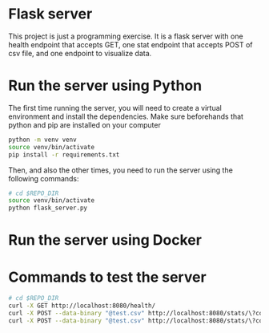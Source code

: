 # Flask server
This project is just a programming exercise. It is a flask server with one health endpoint that accepts GET, one stat endpoint that accepts POST of csv file, and one endpoint to visualize data.

# Run the server using Python
The first time running the server, you will need to create a virtual environment and install the dependencies. Make sure beforehands that python and pip are installed on your computer

```BASH
python -m venv venv
source venv/bin/activate
pip install -r requirements.txt
```

Then, and also the other times, you need to run the server using the following commands:
```BASH
# cd $REPO_DIR 
source venv/bin/activate
python flask_server.py
```

# Run the server using Docker




# Commands to test the server
```BASH
# cd $REPO_DIR 
curl -X GET http://localhost:8080/health/
curl -X POST --data-binary "@test.csv" http://localhost:8080/stats/\?column\=$column\&sep\=$separator
curl -X POST --data-binary "@test.csv" http://localhost:8080/stats/\?column\=Krankenhauskosten\&sep\=\;
```